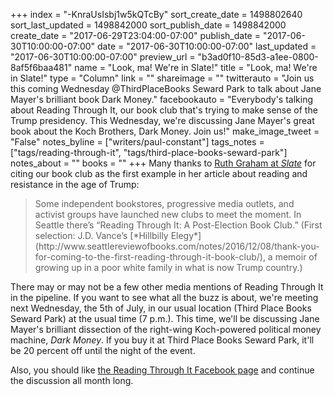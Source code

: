 +++
index = "-KnraUsIsbj1w5kQTcBy"
sort_create_date = 1498802640
sort_last_updated = 1498842000
sort_publish_date = 1498842000
create_date = "2017-06-29T23:04:00-07:00"
publish_date = "2017-06-30T10:00:00-07:00"
date = "2017-06-30T10:00:00-07:00"
last_updated = "2017-06-30T10:00:00-07:00"
preview_url = "b3ad0f10-85d3-a1ee-0800-8af5f6baa481"
name = "Look, ma! We're in Slate!"
title = "Look, ma! We're in Slate!"
type = "Column"
link = ""
shareimage = ""
twitterauto = "Join us this coming Wednesday @ThirdPlaceBooks Seward Park to talk about Jane Mayer's brilliant book Dark Money."
facebookauto = "Everybody's talking about Reading Through It, our book club that's trying to make sense of the Trump presidency. This Wednesday, we're discussing Jane Mayer's great book about the Koch Brothers, Dark Money. Join us!"
make_image_tweet = "False"
notes_byline = ["writers/paul-constant"]
tags_notes = ["tags/reading-through-it", "tags/third-place-books-seward-park"]
notes_about = ""
books = ""
+++
Many thanks to [Ruth Graham at *Slate*](http://www.slate.com/articles/double_x/doublex/2017/06/donald_trump_inspires_a_surge_in_book_clubs.html) for citing our book club as the first example in her article about reading and resistance in the age of Trump:

<blockquote>Some independent bookstores, progressive media outlets, and activist groups have launched new clubs to meet the moment. In Seattle there’s “Reading Through It: A Post-Election Book Club.” (First selection: J.D. Vance’s [*Hillbilly Elegy*](http://www.seattlereviewofbooks.com/notes/2016/12/08/thank-you-for-coming-to-the-first-reading-through-it-book-club/), a memoir of growing up in a poor white family in what is now Trump country.) </blockquote>

There may or may not be a few other media mentions of Reading Through It in the pipeline. If you want to see what all the buzz is about, we're meeting next Wednesday, the 5th of July, in our usual location (Third Place Books Seward Park) at the usual time (7 p.m.). This time, we'll be discussing Jane Mayer's brilliant dissection of the right-wing Koch-powered political money machine, *Dark Money*. If you buy it at Third Place Books Seward Park, it'll be 20 percent off until the night of the event.

Also, you should like [the Reading Through It Facebook page](https://www.facebook.com/groups/readingthroughit/) and continue the discussion all month long.


